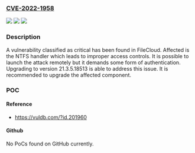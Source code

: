 ### [CVE-2022-1958](https://cve.mitre.org/cgi-bin/cvename.cgi?name=CVE-2022-1958)
![](https://img.shields.io/static/v1?label=Product&message=FileCloud&color=blue)
![](https://img.shields.io/static/v1?label=Version&message=n%2Fa&color=blue)
![](https://img.shields.io/static/v1?label=Vulnerability&message=CWE-284%20Improper%20Access%20Controls&color=brighgreen)

### Description

A vulnerability classified as critical has been found in FileCloud. Affected is the NTFS handler which leads to improper access controls. It is possible to launch the attack remotely but it demands some form of authentication. Upgrading to version 21.3.5.18513 is able to address this issue. It is recommended to upgrade the affected component.

### POC

#### Reference
- https://vuldb.com/?id.201960

#### Github
No PoCs found on GitHub currently.

